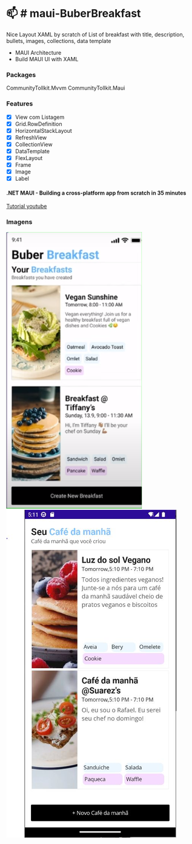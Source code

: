 # 📫 # maui-BuberBreakfast
Nice Layout XAML by scratch of List of breakfast with title, description, bullets, images, collections, data template

- MAUI Architecture
- Build MAUI UI with XAML

### Packages
CommunityTollkit.Mvvm
CommunityTollkit.Maui

### Features

- [x] View com Listagem
- [x] Grid.RowDefinition
- [x] HorizontalStackLayout
- [x] RefreshView
- [x] CollectionView
- [x] DataTemplate
- [x] FlexLayout
- [x] Frame
- [x] Image
- [x] Label

####  .NET MAUI - Building a cross-platform app from scratch in 35 minutes
[Tutorial youtube](https://www.youtube.com/watch?v=wMn1tuMfZ-0&t=1839s)

### Imagens
![Scratch](https://github.com/suarezrafael/maui-BuberBreakfast/blob/main/Docs/Capturar.PNG)
![Captura](https://github.com/suarezrafael/maui-BuberBreakfast/blob/main/Docs/Capturar.JPG)
